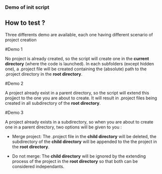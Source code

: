 ### Demo of init script

## How to test ?

Three differents demo are available, each one having different scenario of project creation

#Demo 1

No project is already created, so the script will create one in the **current directory** (where the code is launched). In each subfolders (except hidden one), a .project file will be created containing the (absolute) path to the .project directory in the **root directory**.

#Demo 2

A project already exist in a parent directory, so the script will extend this projject to the one you are about to create. It will result in .project files being created in all subdirectory of the **root directory**.

#Demo 3

A project already exists in a subdirectory, so when you are about to create one in a parent directory, two options will be given to you :

* Merge project: The .project file in the **child directory** will be deleted, the subdirectory of the **child directory** will be appended to the the project in the **root directory**.

* Do not merge: The **child directory** will be ignored by the extending process of the project in the **root directory** so that both can be considered independants.